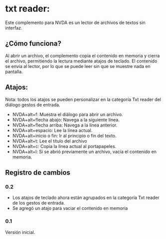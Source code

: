 # txt reader:

Este complemento para NVDA es un lector de archivos de textos sin interfaz.

## ¿Cómo funciona?

Al abrir un archivo, el complemento copia el contenido en memoria y cierra el archivo, permitiendo la lectura mediante atajos de teclado. El contenido se envía al lector, por lo que se puede leer sin que se muestre nada en pantalla.

## Atajos: 

Nota: todos los atajos se pueden personalizar en la categoría Txt reader del diálogo gestos de entrada.
- NVDA+alt+f: Muestra el diálogo para abrir un archivo.
- NVDA+alt+flecha abajo: Navega a la siguiente línea.
- NVDA+alt+flecha arriba: Navega a la línea anterior.
- NVDA+alt+espacio: Lee la línea actual.
- NVDA+alt+inicio o fin: Ir al principio o fin del texto.
- NVDA+alt+t: Lee el título del archivo
- NVDA+alt+c: Copia la línea actual al portapapeles.
- NVDA+alt+l: Si se abrió previamente un archivo, vacía el contenido en memoria.

## Registro de cambios

### 0.2

- Los atajos de teclado ahora están agrupados en la categoría Txt reader de los gestos de entrada.
- Se agregó un atajo para vaciar el contenido en memoria

### 0.1

Versión inicial.

